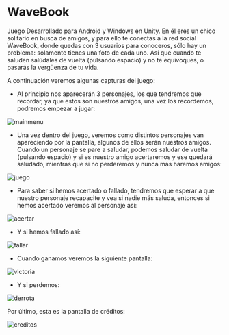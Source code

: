 # WaveBook
Juego Desarrollado para Android y Windows en Unity.
En él eres un chico solitario en busca de amigos, y para ello te conectas a la red social WaveBook, donde quedas con 3 usuarios para conoceros, sólo hay un problema: solamente tienes una foto de cada uno. Así que cuando te saluden salúdales de vuelta (pulsando espacio) y no te equivoques, o pasarás la vergüenza de tu vida. 

A continuación veremos algunas capturas del juego:
  
  - Al principio nos aparecerán 3 personajes, los que tendremos que recordar, ya que estos son nuestros amigos, una vez los recordemos,         podremos empezar a jugar:  
  
  ![mainmenu](Wavebook/Capturas/menu.jpg)
  
  - Una vez dentro del juego, veremos como distintos personajes van apareciendo por la pantalla, algunos de ellos serán nuestros amigos.       Cuando un personaje se pare a saludar, podemos saludar de vuelta (pulsando espacio) y si es nuestro amigo acertaremos y ese quedará         saludado, mientras que si no perderemos y nunca más haremos amigos:  
  
  ![juego](Wavebook/Capturas/juego.jpg)
  
  - Para saber si hemos acertado o fallado, tendremos que esperar a que nuestro personaje recapacite y vea si nadie más saluda, entonces si     hemos acertado veremos al personaje así:  
  
  ![acertar](Wavebook/Capturas/acertar.png)
  
  - Y si hemos fallado así:  
  
  ![fallar](Wavebook/Capturas/fallar.png)
  
  - Cuando ganamos veremos la siguiente pantalla:
    
  ![victoria](Wavebook/Capturas/victoria.png)
  
  - Y si perdemos:    
  
  ![derrota](Wavebook/Capturas/derrota.png)
  
  Por último, esta es la pantalla de créditos: 
  
  ![creditos](Wavebook/Capturas/creditos.png)
  
  
  

